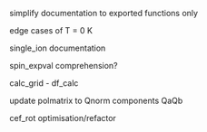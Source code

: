simplify documentation to exported functions only

edge cases of T = 0 K

single_ion documentation

spin_expval comprehension?

calc_grid - df_calc

update polmatrix to Qnorm components QaQb

cef_rot optimisation/refactor
